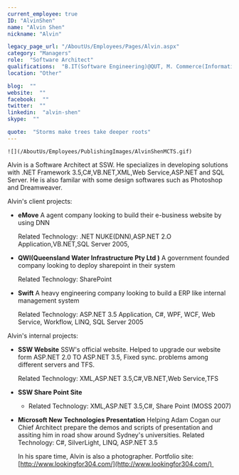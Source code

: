 ```yaml
---
current_employee: true
ID: "AlvinShen"
name: "Alvin Shen"
nickname: "Alvin"

legacy_page_url: "/AboutUs/Employees/Pages/Alvin.aspx"
category: "Managers"
role:  "Software Architect"
qualifications:  "B.IT(Software Engineering)@QUT, M. Commerce(Information System)@UNSW, CSPO, MCPD, MCTS"
location: "Other"

blog:  ""
website:  ""
facebook:  ""
twitter:  ""
linkedin:  "alvin-shen"
skype:  ""

quote:  "Storms make trees take deeper roots"
---
```


    ![](/AboutUs/Employees/PublishingImages/AlvinShenMCTS.gif) 


Alvin is a Software Architect at SSW. He specializes in developing solutions with .NET Framework 3.5,C#,VB.NET,XML,Web Service,ASP.NET and SQL Server. He is also familar with some design softwares such as Photoshop and Dreamweaver.   

Alvin's client projects:

*   **eMove** A agent company looking to build their e-business website by using DNN  

    Related Technology: .NET NUKE(DNN),ASP.NET 2.O Application,VB.NET,SQL Server 2005, 
*   **QWI(Queensland Water Infrastructure Pty Ltd )** A government founded company looking to deploy sharepoint in their system  

    Related Technology: SharePoint 
*   **Swift** A heavy engineering company looking to build a ERP like internal management system  

    Related Technology: ASP.NET 3.5 Application, C#, WPF, WCF, Web Service, Workflow, LINQ, SQL Server 2005 

Alvin's internal projects:

*   **SSW Website** SSW's official website. Helped to upgrade our website form ASP.NET 2.0 TO ASP.NET 3.5, Fixed sync. problems among different servers and TFS.  

    Related Technology: XML,ASP.NET 3.5,C#,VB.NET,Web Service,TFS 
*   **SSW Share Point Site**

    *   Related Technology: XML,ASP.NET 3.5,C#, Share Point (MOSS 2007)

*   **Microsoft New Technologies Presentation** Helping Adam Cogan our Chief Architect prepare the demos and scripts of presentation and assiting him in road show around Sydney's universities. Related Technology: C#, SilverLight, LINQ, ASP.NET 3.5 

    In his spare time, Alvin is also a photographer. Portfolio site: [http://www.lookingfor304.com/](http://www.lookingfor304.com/) 
